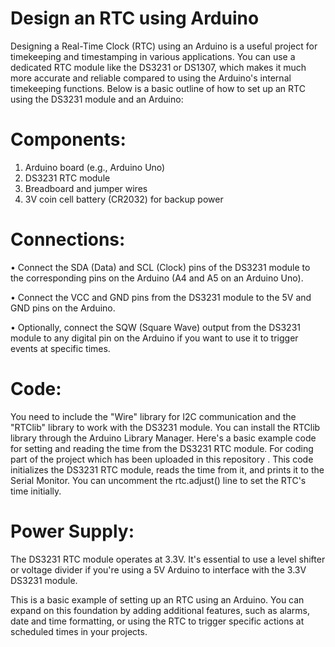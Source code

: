 # Design an RTC using Arduino

Designing a Real-Time Clock (RTC) using an Arduino is a useful project for timekeeping and timestamping in various applications. You can use a dedicated RTC module like the DS3231 or DS1307, which makes it much more accurate and reliable compared to using the Arduino's internal timekeeping functions. Below is a basic outline of how to set up an RTC using the DS3231 module and an Arduino:

# Components:

1.	Arduino board (e.g., Arduino Uno)
2.	DS3231 RTC module
3.	Breadboard and jumper wires
4.	3V coin cell battery (CR2032) for backup power

# Connections:

•	Connect the SDA (Data) and SCL (Clock) pins of the DS3231 module to the corresponding pins on the Arduino (A4 and A5 on an Arduino Uno).

•	Connect the VCC and GND pins from the DS3231 module to the 5V and GND pins on the Arduino.

•	Optionally, connect the SQW (Square Wave) output from the DS3231 module to any digital pin on the Arduino if you want to use it to trigger events at specific times.


# Code: 

You need to include the "Wire" library for I2C communication and the "RTClib" library to work with the DS3231 module. You can install the RTClib library through the Arduino Library Manager. Here's a basic example code for setting and reading the time from the DS3231 RTC module.
For coding part of the project which has been uploaded in this repository .
This code initializes the DS3231 RTC module, reads the time from it, and prints it to the Serial Monitor. You can uncomment the rtc.adjust() line to set the RTC's time initially.

# Power Supply: 
The DS3231 RTC module operates at 3.3V. It's essential to use a level shifter or voltage divider if you're using a 5V Arduino to interface with the 3.3V DS3231 module.


This is a basic example of setting up an RTC using an Arduino. You can expand on this foundation by adding additional features, such as alarms, date and time formatting, or using the RTC to trigger specific actions at scheduled times in your projects.

